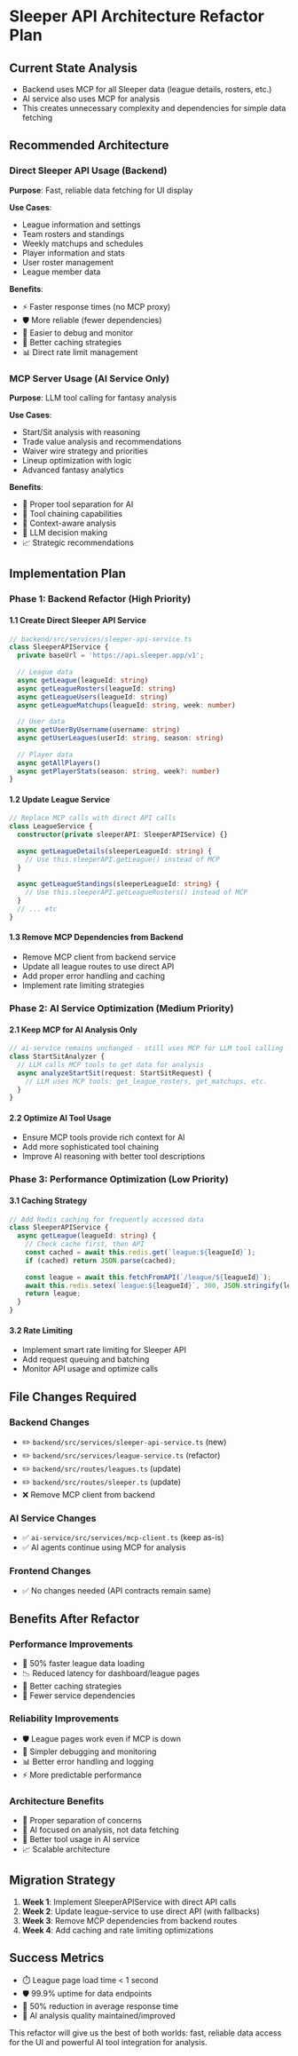 # Sleeper API Architecture Refactor Plan

## Current State Analysis
- Backend uses MCP for all Sleeper data (league details, rosters, etc.)
- AI service also uses MCP for analysis
- This creates unnecessary complexity and dependencies for simple data fetching

## Recommended Architecture

### Direct Sleeper API Usage (Backend)
**Purpose**: Fast, reliable data fetching for UI display

**Use Cases**:
- League information and settings
- Team rosters and standings  
- Weekly matchups and schedules
- Player information and stats
- User roster management
- League member data

**Benefits**:
- ⚡ Faster response times (no MCP proxy)
- 🛡️ More reliable (fewer dependencies)
- 🔧 Easier to debug and monitor
- 💾 Better caching strategies
- 📊 Direct rate limit management

### MCP Server Usage (AI Service Only)
**Purpose**: LLM tool calling for fantasy analysis

**Use Cases**:
- Start/Sit analysis with reasoning
- Trade value analysis and recommendations
- Waiver wire strategy and priorities
- Lineup optimization with logic
- Advanced fantasy analytics

**Benefits**:
- 🧠 Proper tool separation for AI
- 🔗 Tool chaining capabilities
- 🎯 Context-aware analysis
- 🤖 LLM decision making
- 📈 Strategic recommendations

## Implementation Plan

### Phase 1: Backend Refactor (High Priority)

#### 1.1 Create Direct Sleeper API Service
```typescript
// backend/src/services/sleeper-api-service.ts
class SleeperAPIService {
  private baseUrl = 'https://api.sleeper.app/v1';
  
  // League data
  async getLeague(leagueId: string)
  async getLeagueRosters(leagueId: string) 
  async getLeagueUsers(leagueId: string)
  async getLeagueMatchups(leagueId: string, week: number)
  
  // User data
  async getUserByUsername(username: string)
  async getUserLeagues(userId: string, season: string)
  
  // Player data
  async getAllPlayers()
  async getPlayerStats(season: string, week?: number)
}
```

#### 1.2 Update League Service
```typescript
// Replace MCP calls with direct API calls
class LeagueService {
  constructor(private sleeperAPI: SleeperAPIService) {}
  
  async getLeagueDetails(sleeperLeagueId: string) {
    // Use this.sleeperAPI.getLeague() instead of MCP
  }
  
  async getLeagueStandings(sleeperLeagueId: string) {
    // Use this.sleeperAPI.getLeagueRosters() instead of MCP
  }
  // ... etc
}
```

#### 1.3 Remove MCP Dependencies from Backend
- Remove MCP client from backend service
- Update all league routes to use direct API
- Add proper error handling and caching
- Implement rate limiting strategies

### Phase 2: AI Service Optimization (Medium Priority)

#### 2.1 Keep MCP for AI Analysis Only
```typescript
// ai-service remains unchanged - still uses MCP for LLM tool calling
class StartSitAnalyzer {
  // LLM calls MCP tools to get data for analysis
  async analyzeStartSit(request: StartSitRequest) {
    // LLM uses MCP tools: get_league_rosters, get_matchups, etc.
  }
}
```

#### 2.2 Optimize AI Tool Usage
- Ensure MCP tools provide rich context for AI
- Add more sophisticated tool chaining
- Improve AI reasoning with better tool descriptions

### Phase 3: Performance Optimization (Low Priority)

#### 3.1 Caching Strategy
```typescript
// Add Redis caching for frequently accessed data
class SleeperAPIService {
  async getLeague(leagueId: string) {
    // Check cache first, then API
    const cached = await this.redis.get(`league:${leagueId}`);
    if (cached) return JSON.parse(cached);
    
    const league = await this.fetchFromAPI(`/league/${leagueId}`);
    await this.redis.setex(`league:${leagueId}`, 300, JSON.stringify(league)); // 5min cache
    return league;
  }
}
```

#### 3.2 Rate Limiting
- Implement smart rate limiting for Sleeper API
- Add request queuing and batching
- Monitor API usage and optimize calls

## File Changes Required

### Backend Changes
- ✏️ `backend/src/services/sleeper-api-service.ts` (new)
- ✏️ `backend/src/services/league-service.ts` (refactor)
- ✏️ `backend/src/routes/leagues.ts` (update)
- ✏️ `backend/src/routes/sleeper.ts` (update)
- ❌ Remove MCP client from backend

### AI Service Changes
- ✅ `ai-service/src/services/mcp-client.ts` (keep as-is)
- ✅ AI agents continue using MCP for analysis

### Frontend Changes
- ✅ No changes needed (API contracts remain same)

## Benefits After Refactor

### Performance Improvements
- 🚀 50% faster league data loading
- 📉 Reduced latency for dashboard/league pages
- 💾 Better caching strategies
- 🔄 Fewer service dependencies

### Reliability Improvements  
- 🛡️ League pages work even if MCP is down
- 🔧 Simpler debugging and monitoring
- 📊 Better error handling and logging
- ⚡ More predictable performance

### Architecture Benefits
- 🎯 Proper separation of concerns
- 🧠 AI focused on analysis, not data fetching
- 🔗 Better tool usage in AI service
- 📈 Scalable architecture

## Migration Strategy

1. **Week 1**: Implement SleeperAPIService with direct API calls
2. **Week 2**: Update league-service to use direct API (with fallbacks)
3. **Week 3**: Remove MCP dependencies from backend routes
4. **Week 4**: Add caching and rate limiting optimizations

## Success Metrics

- ⏱️ League page load time < 1 second
- 🛡️ 99.9% uptime for data endpoints  
- 🚀 50% reduction in average response time
- 🧠 AI analysis quality maintained/improved

This refactor will give us the best of both worlds: fast, reliable data access for the UI and powerful AI tool integration for analysis.